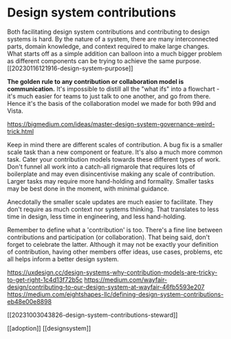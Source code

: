 
# Design system contributions

Both facilitating design system contributions and contributing to design systems is hard. By the nature of a system, there are many interconnected parts, domain knowledge, and context required to make large changes. What starts off as a simple addition can balloon into a much bigger problem as different components can be trying to achieve the same purpose. [[20230116121916-design-system-purpose]]

**The golden rule to any contribution or collaboration model is communication.** It's impossible to distill all the "what ifs" into a flowchart - it's much easier for teams to just talk to one another, and go from there. Hence it's the basis of the collaboration model we made for both 99d and Vista.

https://bigmedium.com/ideas/master-design-system-governance-weird-trick.html

Keep in mind there are different scales of contribution. A bug fix is a smaller scale task than a new component or feature. It's also a much more common task. Cater your contribution models towards these different types of work. Don't funnel all work into a catch-all rigmarole that requires lots of boilerplate and may even disincentivise making any scale of contribution. Larger tasks may require more hand-holding and formality. Smaller tasks may be best done in the moment, with minimal guidance.

Anecdotally the smaller scale updates are much easier to facilitate. They don't require as much context nor systems thinking. That translates to less time in design, less time in engineering, and less hand-holding.

Remember to define what a 'contribution' is too. There's a fine line between contributions and participation (or collaboration). That being said, don't forget to celebrate the latter. Although it may not be exactly your definition of contribution, having other members offer ideas, use cases, problems, etc all helps inform a better design system.

https://uxdesign.cc/design-systems-why-contribution-models-are-tricky-to-get-right-1c4d13f72b5c
https://medium.com/wayfair-design/contributing-to-our-design-system-at-wayfair-46fb5593e207
https://medium.com/eightshapes-llc/defining-design-system-contributions-eb48e00e8898

[[20231003043826-design-system-contributions-steward]]

[[adoption]]
[[designsystem]]